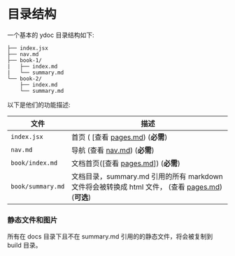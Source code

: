 # 目录结构

一个基本的 ydoc 目录结构如下:

```
├── index.jsx
├── nav.md
├── book-1/
|   ├── index.md
|   └── summary.md
└── book-2/
    ├── index.md
    └── summary.md
```

以下是他们的功能描述:

| 文件 | 描述 |
| -------- | ----------- |
| `index.jsx` | 首页 ( [查看 [pages.md](pages.md#home)) (**必需**) |
| `nav.md` | 导航 (查看 [nav.md](nav.md)) (**必需**) |
| `book/index.md` | 文档首页([查看 [pages.md](pages.md#page)]) (**必需**) |
| `book/summary.md` | 文档目录，summary.md 引用的所有 markdown 文件将会被转换成 html 文件， (查看 [pages.md](pages.md)) (__可选__) |


### 静态文件和图片

所有在 docs 目录下且不在 summary.md 引用的的静态文件，将会被复制到 build 目录。

